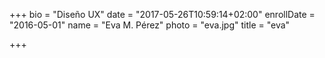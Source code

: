 +++
bio = "Diseño UX"
date = "2017-05-26T10:59:14+02:00"
enrollDate = "2016-05-01"
name = "Eva M. Pérez"
photo = "eva.jpg"
title = "eva"

+++

